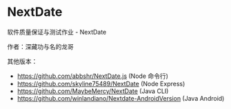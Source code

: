 # NextDate

软件质量保证与测试作业 - NextDate

作者：深藏功与名的龙哥

其他版本：

* https://github.com/abbshr/NextDate.js (Node 命令行)
* https://github.com/skyline75489/NextDate (Node Express)
* https://github.com/MaybeMercy/NextDate (Java CLI)
* https://github.com/winlandiano/Nextdate-AndroidVersion (Java Android)
